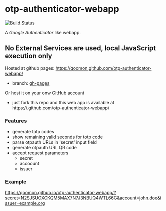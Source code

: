 # otp-authenticator-webapp
[![Build Status](https://travis-ci.org/qoomon/otp-authenticator-webapp.svg?branch=master)](https://travis-ci.org/qoomon/otp-authenticator-webapp)

A *Google Authenticator* like webapp.

## No External Services are used, local JavaScript execution only

Hosted at github pages: https://qoomon.github.com/otp-authenticator-webapp/
* branch: [gh-pages](https://github.com/qoomon/otp-authenticator-webapp/tree/gh-pages)

Or host it on your onw GitHub account 
* just fork this repo and this web app is available at https://<USERNAME>.github.com/otp-authenticator-webapp/


### Features
* generate totp codes
* show remaining valid seconds for totp code
* parse otpauth URLs in 'secret' input field
* generate otpauth URL QR code
* accept request parameters
  * secret
  * accoount
  * issuer
  
### Example
https://qoomon.github.io/otp-authenticator-webapp/?secret=N2SJSUOXCKQM5MAX7N7J3NBUQ4WTL66G&account=john.doe&issuer=example.org
